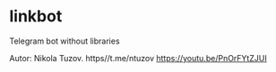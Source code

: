 # linkbot
Telegram bot without libraries

Autor: Nikola Tuzov.
https//t.me/ntuzov
https://youtu.be/PnOrFYtZJUI
